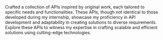 Crafted a collection of APIs inspired by original work, each tailored to specific needs and functionalities. These APIs, though not identical to those developed during my internship, showcase my proficiency in API development and adaptability in creating solutions to diverse requirements. Explore these APIs to witness my expertise in crafting scalable and efficient solutions using cutting-edge technologies.
